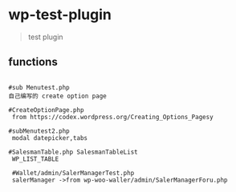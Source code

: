 # wp-test-plugin
>test plugin

## functions
```index

#sub Menutest.php
自己编写的 create option page

#CreateOptionPage.php
 from https://codex.wordpress.org/Creating_Options_Pagesy

#subMenutest2.php
 modal datepicker,tabs

#SalesmanTable.php SalesmanTableList
 WP_LIST_TABLE

 #Wallet/admin/SalerManagerTest.php
 salerManager ->from wp-woo-waller/admin/SalerManagerForu.php

```
